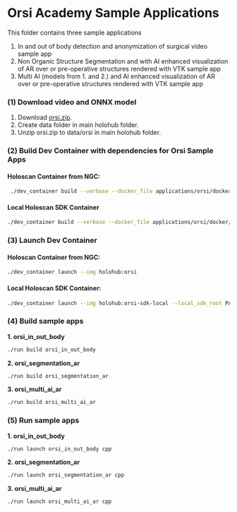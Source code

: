 # Orsi Academy Sample Applications

This folder contains three sample applications  

1. In and out of body detection and anonymization of surgical video sample app
2. Non Organic Structure Segmentation and with AI enhanced visualization of AR over or pre-operative structures rendered with VTK sample app  
3. Multi AI (models from 1. and 2.) and AI enhanced visualization of AR over or pre-operative structures rendered with VTK sample app


### (1) Download video and ONNX model

1. Download [orsi.zip](https://nvidia-my.sharepoint.com/:u:/p/okutter/EZdPgSx1OVtJoqQGQsZF1WYB5gSTLyQn2c6N-lDKJqrLxQ?e=jsLka8). 
2. Create data folder in main holohub folder.
3. Unzip orsi.zip to data/orsi in main holohub folder. 

### (2) Build Dev Container with dependencies for Orsi Sample Apps

#### Holoscan Container from NGC:
```bash
 ./dev_container build --verbose --docker_file applications/orsi/docker/Dockerfile   --img holohub:orsi
```
#### Local Holoscan SDK Container
```bash
./dev_container build --verbose --docker_file applications/orsi/docker/Dockerfile --base_img  holoscan-sdk-dev:latest  --img holohub:orsi-sdk-local
```
### (3) Launch Dev Container 
#### Holoscan Container from NGC:

```bash
./dev_container launch --img holohub:orsi 
```
#### Local Holoscan SDK Container: 
```bash
./dev_container launch --img holohub:orsi-sdk-local --local_sdk_root PATH_TO_LOCAL_HOLOSCAN_SDK
```
### (4) Build sample apps

**1. orsi_in_out_body** 

```bash
./run build orsi_in_out_body  
```


**2. orsi_segmentation_ar** 

```bash
./run build orsi_segmentation_ar
```

**3. orsi_multi_ai_ar** 

```bash
./run build orsi_multi_ai_ar
```

### (5) Run sample apps

**1. orsi_in_out_body** 

```bash
./run launch orsi_in_out_body cpp
```

**2. orsi_segmentation_ar** 

```bash
./run launch orsi_segmentation_ar cpp
```

**3. orsi_multi_ai_ar** 

```bash
./run launch orsi_multi_ai_ar cpp
```
